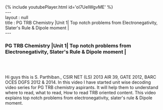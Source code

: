 {% include youtubePlayer.html id='ol7UelWgvME' %}<br>---<br>layout : null<br>title : PG TRB Chemistry |Unit 1| Top notch problems from Electronegativity, Slater's Rule & Dipole moment |<br>---<br><h3>PG TRB Chemistry |Unit 1| Top notch problems from Electronegativity, Slater's Rule & Dipole moment |</h3><br><br><p>Hi guys this is S. Parthiban., CSIR NET (LS) 2013 AIR 39, GATE 2012, BARC OCES DGFS 2012 & 2014. In this video I have started unit wise decoding video series for PG TRB chemistry aspirants. It will help them to understand where to read, what to read, How to read TRB oriented content. This video  explains top notch problems from electronegativity, slater's rule & Dipole moment.</p><br>